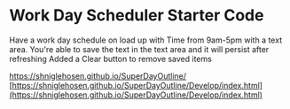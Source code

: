 # Work Day Scheduler Starter Code

Have a work day schedule on load up with Time from 9am-5pm with a text area.
You're able to save the text in the text area and it will persist after refreshing
Added a Clear button to remove saved items

https://shniglehosen.github.io/SuperDayOutline/
[https://shniglehosen.github.io/SuperDayOutline/Develop/index.html](https://shniglehosen.github.io/SuperDayOutline/Develop/index.html)
